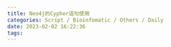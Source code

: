 ```yaml
---
title: Neo4j的Cypher语句使用
categories: Script / Bioinfomatic / Others / Daily
date: 2023-02-02 16:22:36
tags:
---
```


<!-- 摘要部分 -->
<!-- more -->
